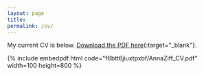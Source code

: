 ```yaml
---
layout: page
title: 
permalink: /cv/
---
```


My current CV is below. [Download the PDF here](https://www.dropbox.com/s/f6btt6jiuxtpxbf/AnnaZiff_CV.pdf?dl=0){:target="_blank"}.

{% include embedpdf.html code="f6btt6jiuxtpxbf/AnnaZiff_CV.pdf" width=100 height=800 %}

